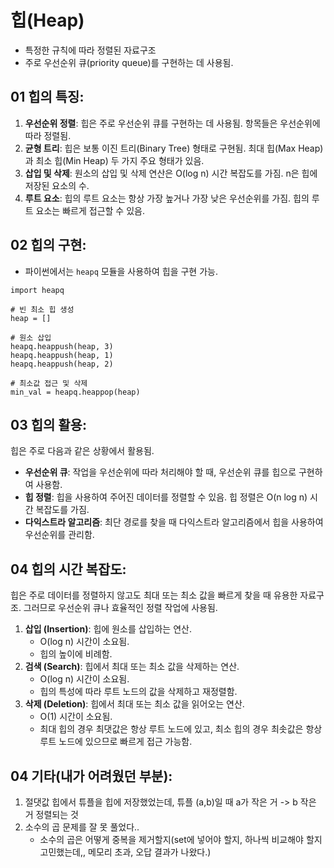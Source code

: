 # 힙(Heap)

- 특정한 규칙에 따라 정렬된 자료구조
- 주로 우선순위 큐(priority queue)를 구현하는 데 사용됨.

## 01 힙의 특징:

1. **우선순위 정렬**: 힙은 주로 우선순위 큐를 구현하는 데 사용됨. 항목들은 우선순위에 따라 정렬됨.
2. **균형 트리**: 힙은 보통 이진 트리(Binary Tree) 형태로 구현됨. 최대 힙(Max Heap)과 최소 힙(Min Heap) 두 가지 주요 형태가 있음.
3. **삽입 및 삭제**: 원소의 삽입 및 삭제 연산은 O(log n) 시간 복잡도를 가짐. n은 힙에 저장된 요소의 수.
4. **루트 요소**: 힙의 루트 요소는 항상 가장 높거나 가장 낮은 우선순위를 가짐. 힙의 루트 요소는 빠르게 접근할 수 있음.

## 02 힙의 구현:

- 파이썬에서는 `heapq` 모듈을 사용하여 힙을 구현 가능.

```
import heapq

# 빈 최소 힙 생성
heap = []

# 원소 삽입
heapq.heappush(heap, 3)
heapq.heappush(heap, 1)
heapq.heappush(heap, 2)

# 최소값 접근 및 삭제
min_val = heapq.heappop(heap)

```

## 03 힙의 활용:

힙은 주로 다음과 같은 상황에서 활용됨.

- **우선순위 큐**: 작업을 우선순위에 따라 처리해야 할 때, 우선순위 큐를 힙으로 구현하여 사용함.
- **힙 정렬**: 힙을 사용하여 주어진 데이터를 정렬할 수 있음. 힙 정렬은 O(n log n) 시간 복잡도를 가짐.
- **다익스트라 알고리즘**: 최단 경로를 찾을 때 다익스트라 알고리즘에서 힙을 사용하여 우선순위를 관리함.

## 04 힙의 시간 복잡도:

힙은 주로 데이터를 정렬하지 않고도 최대 또는 최소 값을 빠르게 찾을 때 유용한 자료구조. 그러므로 우선순위 큐나 효율적인 정렬 작업에 사용됨.

1. **삽입 (Insertion)**: 힙에 원소를 삽입하는 연산.
   - O(log n) 시간이 소요됨.
   - 힙의 높이에 비례함.
2. **검색 (Search)**: 힙에서 최대 또는 최소 값을 삭제하는 연산.
   - O(log n) 시간이 소요됨.
   - 힙의 특성에 따라 루트 노드의 값을 삭제하고 재정렬함.
3. **삭제 (Deletion)**: 힙에서 최대 또는 최소 값을 읽어오는 연산.
   - O(1) 시간이 소요됨.
   - 최대 힙의 경우 최댓값은 항상 루트 노드에 있고, 최소 힙의 경우 최솟값은 항상 루트 노드에 있으므로 빠르게 접근 가능함.

## 04 기타(내가 어려웠던 부분):

1. 절댓값 힙에서 튜플을 힙에 저장했었는데, 튜플 (a,b)일 때 a가 작은 거 -> b 작은 거 정렬되는 것
2. 소수의 곱 문제를 잘 못 풀었다..
   - 소수의 곱은 어떻게 중복을 제거할지(set에 넣어야 할지, 하나씩 비교해야 할지 고민했는데,, 메모리 초과, 오답 결과가 나왔다.)
